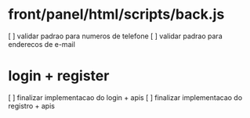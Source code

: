 # front/panel/html/scripts/back.js

[ ] validar padrao para numeros de telefone
[ ] validar padrao para enderecos de e-mail

# login + register 

[ ] finalizar implementacao do login + apis
[ ] finalizar implementacao do registro + apis
